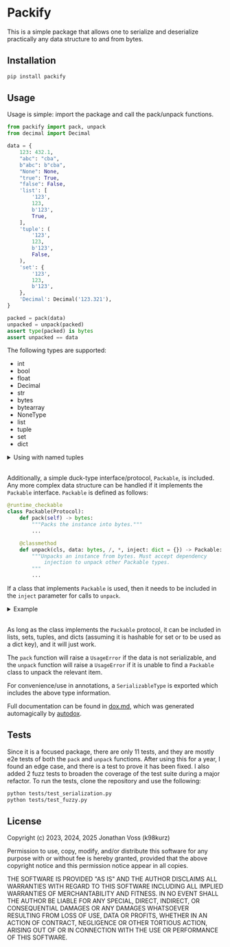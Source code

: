 # Packify

This is a simple package that allows one to serialize and deserialize
practically any data structure to and from bytes.

## Installation

```bash
pip install packify
```

## Usage

Usage is simple: import the package and call the pack/unpack functions.

```python
from packify import pack, unpack
from decimal import Decimal

data = {
    123: 432.1,
    "abc": "cba",
    b"abc": b"cba",
    "None": None,
    "true": True,
    "false": False,
    'list': [
        '123',
        123,
        b'123',
        True,
    ],
    'tuple': (
        '123',
        123,
        b'123',
        False,
    ),
    'set': {
        '123',
        123,
        b'123',
    },
    'Decimal': Decimal('123.321'),
}

packed = pack(data)
unpacked = unpack(packed)
assert type(packed) is bytes
assert unpacked == data
```

The following types are supported:

- int
- bool
- float
- Decimal
- str
- bytes
- bytearray
- NoneType
- list
- tuple
- set
- dict

<details>
<summary>Using with named tuples</summary>

If you want to use named tuples, you can do so by packing as a regular tuple and
then unpacking it into the named tuple class.

```python
from packify import pack, unpack
from collections import namedtuple

Point = namedtuple('Point', ['x', 'y'])

original = Point(1, 2)
packed = pack(tuple(original))
unpacked = Point(*unpack(packed))
assert unpacked == original
```

The recursive features of `pack` and `unpack` will not work with named tuples
nested within data structures. Using a `Packable` implementation is a better
approach if you need custom data types nested within data structures (see below).
</details>
<br>

Additionally, a simple duck-type interface/protocol, `Packable`, is included.
Any more complex data structure can be handled if it implements the `Packable`
interface. `Packable` is defined as follows:

```python
@runtime_checkable
class Packable(Protocol):
    def pack(self) -> bytes:
        """Packs the instance into bytes."""
        ...

    @classmethod
    def unpack(cls, data: bytes, /, *, inject: dict = {}) -> Packable:
        """Unpacks an instance from bytes. Must accept dependency
            injection to unpack other Packable types.
        """
        ...
```

If a class that implements `Packable` is used, then it needs to be included in
the `inject` parameter for calls to `unpack`.

<details>
<summary>Example</summary>

```python
from dataclasses import dataclass, field
from packify import pack, unpack

@dataclass
class Thing:
    data: str = field()
    amount: int = field()
    fraction: float = field()
    parts: list = field()
    def __eq__(self, other) -> bool:
        return type(self) is type(other) and self.pack() == other.pack()
    def pack(self) -> bytes:
        return pack((self.data, self.amount, self.fraction, self.parts))
    @classmethod
    def unpack(cls, data: bytes, /, *, inject: dict = {}):
        return cls(*unpack(data, inject={**globals(), **inject}))

thing = Thing("hello world", 123, 420.69, ['a', b'b', 3])
packed = pack(thing)
unpacked = unpack(packed, inject={'Thing': Thing})
assert unpacked == thing
# alternately, the easier but less specific method is to copy globals
unpacked = unpack(packed, inject={**globals()})
assert unpacked == thing
```
</details>
<br>

As long as the class implements the `Packable` protocol, it can be included in
lists, sets, tuples, and dicts (assuming it is hashable for set or to be used as
a dict key), and it will just work.

The `pack` function will raise a `UsageError` if the data is not serializable,
and the `unpack` function will raise a `UsageError` if it is unable to find a
`Packable` class to unpack the relevant item.

For convenience/use in annotations, a `SerializableType` is exported which
includes the above type information.

Full documentation can be found in
[dox.md](https://github.com/k98kurz/packify/blob/master/dox.md), which was
generated automagically by [autodox](https://pypi.org/project/autodox).

## Tests

Since it is a focused package, there are only 11 tests, and they are mostly e2e
tests of both the `pack` and `unpack` functions. After using this for a year, I
found an edge case, and there is a test to prove it has been fixed. I also added
2 fuzz tests to broaden the coverage of the test suite during a major refactor.
To run the tests, clone the repository and use the following:

```bash
python tests/test_serialization.py
python tests/test_fuzzy.py
```

## License

Copyright (c) 2023, 2024, 2025 Jonathan Voss (k98kurz)

Permission to use, copy, modify, and/or distribute this software
for any purpose with or without fee is hereby granted, provided
that the above copyright notice and this permission notice appear in
all copies.

THE SOFTWARE IS PROVIDED "AS IS" AND THE AUTHOR DISCLAIMS ALL
WARRANTIES WITH REGARD TO THIS SOFTWARE INCLUDING ALL IMPLIED
WARRANTIES OF MERCHANTABILITY AND FITNESS. IN NO EVENT SHALL THE
AUTHOR BE LIABLE FOR ANY SPECIAL, DIRECT, INDIRECT, OR
CONSEQUENTIAL DAMAGES OR ANY DAMAGES WHATSOEVER RESULTING FROM LOSS
OF USE, DATA OR PROFITS, WHETHER IN AN ACTION OF CONTRACT,
NEGLIGENCE OR OTHER TORTIOUS ACTION, ARISING OUT OF OR IN
CONNECTION WITH THE USE OR PERFORMANCE OF THIS SOFTWARE.
